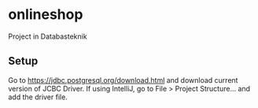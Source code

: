 # onlineshop
Project in Databasteknik

## Setup
Go to https://jdbc.postgresql.org/download.html and download current version of JCBC Driver. If using IntelliJ, go to File > Project Structure... and add the driver file. 
